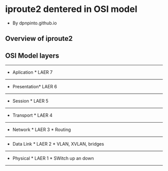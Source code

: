# iproute2 dentered in OSI model

* By dpnpinto.github.io
  
## Overview of iproute2

## OSI Model layers

***************
* Aplication  * LAER 7
***************
* Presentation* LAER 6
***************
* Session     * LAER 5
***************
* Transport   * LAER 4
***************
* Network     * LAER 3 * Routing
***************
* Data Link   * LAER 2 * VLAN, XVLAN, bridges
***************
* Physical    * LAER 1 * SWitch up an down
***************


